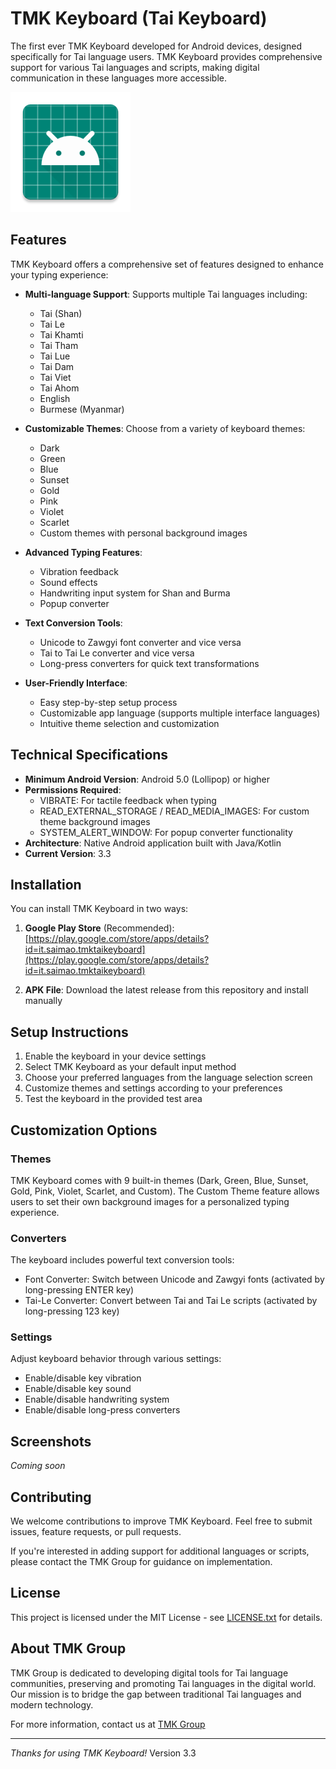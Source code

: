 # TMK Keyboard (Tai Keyboard)

The first ever TMK Keyboard developed for Android devices, designed specifically for Tai language users. TMK Keyboard provides comprehensive support for various Tai languages and scripts, making digital communication in these languages more accessible.

![TMK Keyboard](app/src/main/res/mipmap-xxxhdpi/ic_launcher.png)

## Features

TMK Keyboard offers a comprehensive set of features designed to enhance your typing experience:

- **Multi-language Support**: Supports multiple Tai languages including:
  - Tai (Shan)
  - Tai Le
  - Tai Khamti
  - Tai Tham
  - Tai Lue
  - Tai Dam
  - Tai Viet
  - Tai Ahom
  - English
  - Burmese (Myanmar)
  
- **Customizable Themes**: Choose from a variety of keyboard themes:
  - Dark
  - Green
  - Blue
  - Sunset
  - Gold
  - Pink
  - Violet
  - Scarlet
  - Custom themes with personal background images

- **Advanced Typing Features**:
  - Vibration feedback
  - Sound effects
  - Handwriting input system for Shan and Burma
  - Popup converter

- **Text Conversion Tools**:
  - Unicode to Zawgyi font converter and vice versa
  - Tai to Tai Le converter and vice versa
  - Long-press converters for quick text transformations

- **User-Friendly Interface**:
  - Easy step-by-step setup process
  - Customizable app language (supports multiple interface languages)
  - Intuitive theme selection and customization

## Technical Specifications

- **Minimum Android Version**: Android 5.0 (Lollipop) or higher
- **Permissions Required**:
  - VIBRATE: For tactile feedback when typing
  - READ_EXTERNAL_STORAGE / READ_MEDIA_IMAGES: For custom theme background images
  - SYSTEM_ALERT_WINDOW: For popup converter functionality
- **Architecture**: Native Android application built with Java/Kotlin
- **Current Version**: 3.3

## Installation

You can install TMK Keyboard in two ways:

1. **Google Play Store** (Recommended):
   [https://play.google.com/store/apps/details?id=it.saimao.tmktaikeyboard](https://play.google.com/store/apps/details?id=it.saimao.tmktaikeyboard)

2. **APK File**: Download the latest release from this repository and install manually

## Setup Instructions

1. Enable the keyboard in your device settings
2. Select TMK Keyboard as your default input method
3. Choose your preferred languages from the language selection screen
4. Customize themes and settings according to your preferences
5. Test the keyboard in the provided test area

## Customization Options

### Themes
TMK Keyboard comes with 9 built-in themes (Dark, Green, Blue, Sunset, Gold, Pink, Violet, Scarlet, and Custom). The Custom Theme feature allows users to set their own background images for a personalized typing experience.

### Converters
The keyboard includes powerful text conversion tools:
- Font Converter: Switch between Unicode and Zawgyi fonts (activated by long-pressing ENTER key)
- Tai-Le Converter: Convert between Tai and Tai Le scripts (activated by long-pressing 123 key)

### Settings
Adjust keyboard behavior through various settings:
- Enable/disable key vibration
- Enable/disable key sound
- Enable/disable handwriting system
- Enable/disable long-press converters

## Screenshots

*Coming soon*

## Contributing

We welcome contributions to improve TMK Keyboard. Feel free to submit issues, feature requests, or pull requests.

If you're interested in adding support for additional languages or scripts, please contact the TMK Group for guidance on implementation.

## License

This project is licensed under the MIT License - see [LICENSE.txt](LICENSE.txt) for details.

## About TMK Group

TMK Group is dedicated to developing digital tools for Tai language communities, preserving and promoting Tai languages in the digital world. Our mission is to bridge the gap between traditional Tai languages and modern technology.

For more information, contact us at [TMK Group](https://www.facebook.com/taikeyboard)

---

*Thanks for using TMK Keyboard!*
Version 3.3
